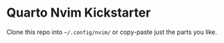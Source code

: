 # Quarto Nvim Kickstarter

Clone this repo into `~/.config/nvim/`
or copy-paste just the parts you like.




